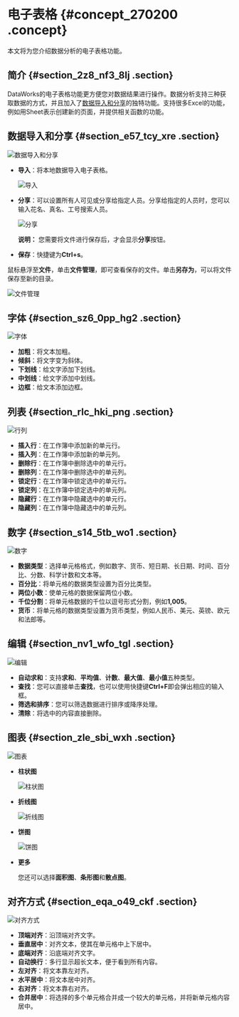 # 电子表格 {#concept_270200 .concept}

本文将为您介绍数据分析的电子表格功能。

## 简介 {#section_2z8_nf3_8lj .section}

DataWorks的电子表格功能更方便您对数据结果进行操作。数据分析支持三种获取数据的方式，并且加入了[数据导入和分享](#section_e57_tcy_xre)的独特功能。支持很多Excel的功能，例如用Sheet表示创建新的页面，并提供相关函数的功能。

## 数据导入和分享 {#section_e57_tcy_xre .section}

![数据导入和分享](http://static-aliyun-doc.oss-cn-hangzhou.aliyuncs.com/assets/img/222995/156353561247777_zh-CN.png)

-   **导入**：将本地数据导入电子表格。

    ![导入](http://static-aliyun-doc.oss-cn-hangzhou.aliyuncs.com/assets/img/222995/156353561247779_zh-CN.png)

-   **分享**：可以设置所有人可见或分享给指定人员。分享给指定的人员时，您可以输入花名、真名、工号搜索人员。

    ![分享](http://static-aliyun-doc.oss-cn-hangzhou.aliyuncs.com/assets/img/222995/156353561247782_zh-CN.png)

    **说明：** 您需要将文件进行保存后，才会显示**分享**按钮。

-   **保存**：快捷键为**Ctrl+s**。

鼠标悬浮至**文件**，单击**文件管理**，即可查看保存的文件。单击**另存为**，可以将文件保存至新的目录。

![文件管理](http://static-aliyun-doc.oss-cn-hangzhou.aliyuncs.com/assets/img/222995/156353561351681_zh-CN.png)

## 字体 {#section_sz6_0pp_hg2 .section}

![字体](http://static-aliyun-doc.oss-cn-hangzhou.aliyuncs.com/assets/img/222995/156353561347786_zh-CN.png)

-   **加粗**：将文本加粗。
-   **倾斜**：将文字变为斜体。
-   **下划线**：给文字添加下划线。
-   **中划线**：给文字添加中划线。
-   **边框**：给文本添加边框。

## 列表 {#section_rlc_hki_png .section}

![行列](http://static-aliyun-doc.oss-cn-hangzhou.aliyuncs.com/assets/img/222995/156353561347787_zh-CN.png)

-   **插入行**：在工作簿中添加新的单元行。
-   **插入列**：在工作簿中添加新的单元列。
-   **删除行**：在工作簿中删除选中的单元行。
-   **删除列**：在工作簿中删除选中的单元列。
-   **锁定行**：在工作簿中锁定选中的单元行。
-   **锁定列**：在工作簿中锁定选中的单元列。
-   **隐藏行**：在工作簿中隐藏选中的单元行。
-   **隐藏列**：在工作簿中隐藏选中的单元列。

## 数字 {#section_s14_5tb_wo1 .section}

![数字](http://static-aliyun-doc.oss-cn-hangzhou.aliyuncs.com/assets/img/222995/156353561347788_zh-CN.png)

-   **数据类型**：选择单元格格式，例如数字、货币、短日期、长日期、时间、百分比、分数、科学计数和文本等。
-   **百分比**：将单元格的数据类型设置为百分比类型。
-   **两位小数**：使单元格的数据保留两位小数。
-   **千位分割**：将单元格数据的千位以逗号形式分割，例如**1,005**。
-   **货币**：将单元格的数据类型设置为货币类型，例如人民币、美元、英镑、欧元和法郎等。

## 编辑 {#section_nv1_wfo_tgl .section}

![编辑](http://static-aliyun-doc.oss-cn-hangzhou.aliyuncs.com/assets/img/222995/156353561347789_zh-CN.png)

-   **自动求和**：支持**求和**、**平均值**、**计数**、**最大值**、**最小值**五种类型。
-   **查找**：您可以直接单击**查找**，也可以使用快捷键**Ctrl+F**即会弹出相应的输入框。
-   **筛选和排序**：您可以筛选数据进行排序或降序处理。
-   **清除**：将选中的内容直接删除。

## 图表 {#section_zle_sbi_wxh .section}

![图表](http://static-aliyun-doc.oss-cn-hangzhou.aliyuncs.com/assets/img/222995/156353561347790_zh-CN.png)

-   **柱状图**

    ![柱状图](http://static-aliyun-doc.oss-cn-hangzhou.aliyuncs.com/assets/img/222995/156353561447791_zh-CN.png)

-   **折线图**

    ![折线图](http://static-aliyun-doc.oss-cn-hangzhou.aliyuncs.com/assets/img/222995/156353561447792_zh-CN.png)

-   **饼图**

    ![饼图](http://static-aliyun-doc.oss-cn-hangzhou.aliyuncs.com/assets/img/222995/156353561447794_zh-CN.png)

-   **更多** 

    您还可以选择**面积图**、**条形图**和**散点图**。


## 对齐方式 {#section_eqa_o49_ckf .section}

![对齐方式](http://static-aliyun-doc.oss-cn-hangzhou.aliyuncs.com/assets/img/222995/156353561447796_zh-CN.png)

-   **顶端对齐**：沿顶端对齐文字。
-   **垂直居中**：对齐文本，使其在单元格中上下居中。
-   **底端对齐**：沿底端对齐文字。
-   **自动换行**：多行显示超长文本，便于看到所有内容。
-   **左对齐**：将文本靠左对齐。
-   **水平居中**：将文本居中对齐。
-   **右对齐**：将文本靠右对齐。
-   **合并居中**：将选择的多个单元格合并成一个较大的单元格，并将新单元格内容居中。


